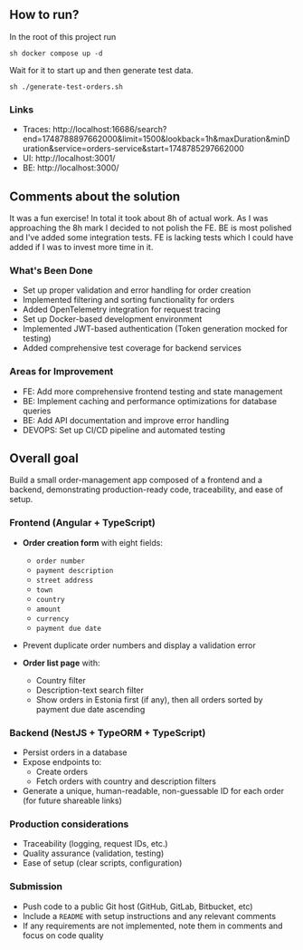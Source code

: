 ## How to run?
In the root of this project run

```sh docker compose up -d```

Wait for it to start up and then generate test data.

```sh ./generate-test-orders.sh```

### Links 
- Traces: http://localhost:16686/search?end=1748788897662000&limit=1500&lookback=1h&maxDuration&minDuration&service=orders-service&start=1748785297662000
- UI: http://localhost:3001/
- BE: http://localhost:3000/

## Comments about the solution

It was a fun exercise! In total it took about 8h of actual work. As I was approaching the 8h mark I decided to not polish the FE. BE is most polished and I've added some integration tests. FE is lacking tests which I could have added if I was to invest more time in it. 

### What's Been Done
- Set up proper validation and error handling for order creation
- Implemented filtering and sorting functionality for orders
- Added OpenTelemetry integration for request tracing
- Set up Docker-based development environment
- Implemented JWT-based authentication (Token generation mocked for testing)
- Added comprehensive test coverage for backend services

### Areas for Improvement
- FE: Add more comprehensive frontend testing and state management
- BE: Implement caching and performance optimizations for database queries
- BE: Add API documentation and improve error handling
- DEVOPS: Set up CI/CD pipeline and automated testing

## Overall goal

Build a small order-management app composed of a frontend and a backend, demonstrating production-ready code, traceability, and ease of setup.

### Frontend (Angular + TypeScript)

* **Order creation form** with eight fields:

  * `order number`
  * `payment description`
  * `street address`
  * `town`
  * `country`
  * `amount`
  * `currency`
  * `payment due date`
* Prevent duplicate order numbers and display a validation error
* **Order list page** with:
  * Country filter
  * Description-text search filter
  * Show orders in Estonia first (if any), then all orders sorted by payment due date ascending

### Backend (NestJS + TypeORM + TypeScript)

* Persist orders in a database
* Expose endpoints to:
  * Create orders
  * Fetch orders with country and description filters
* Generate a unique, human-readable, non-guessable ID for each order (for future shareable links)

### Production considerations

* Traceability (logging, request IDs, etc.)
* Quality assurance (validation, testing)
* Ease of setup (clear scripts, configuration)

### Submission

* Push code to a public Git host (GitHub, GitLab, Bitbucket, etc)
* Include a `README` with setup instructions and any relevant comments
* If any requirements are not implemented, note them in comments and focus on code quality
